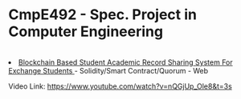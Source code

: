 <h1> CmpE492 - Spec. Project in Computer Engineering </h1>
<br>
<li><a href = "https://github.com/ozmenbrn/university_projects/tree/master/CmpE492_SpecProjectInComputerEngineering/CmpE_492Project"> Blockchain Based Student Academic Record Sharing System For Exchange Students </a> - Solidity/Smart Contract/Quorum - Web </li>

Video Link: https://www.youtube.com/watch?v=nQGjUp_Ole8&t=3s
